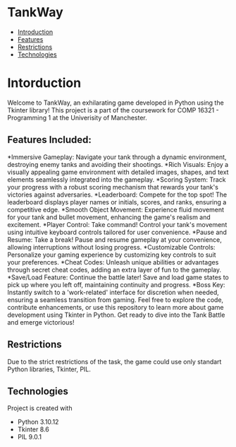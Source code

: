 # TankWay

* [Introduction](#introduction)
* [Features](#features)
* [Restrictions](#restrictions)
* [Technologies](#technologies)

# Intorduction
Welcome to TankWay, an exhilarating game developed in Python using the Tkinter library! This project is a part of the coursework for COMP 16321 - Programming 1 at the Univerisity of Manchester.

## Features Included:
*Immersive Gameplay: Navigate your tank through a dynamic environment, destroying enemy tanks and avoiding their shootings.
*Rich Visuals: Enjoy a visually appealing game environment with detailed images, shapes, and text elements seamlessly integrated into the gameplay.
*Scoring System: Track your progress with a robust scoring mechanism that rewards your tank's victories against adversaries.
*Leaderboard: Compete for the top spot! The leaderboard displays player names or initials, scores, and ranks, ensuring a competitive edge.
*Smooth Object Movement: Experience fluid movement for your tank and bullet movement, enhancing the game's realism and excitement.
*Player Control: Take command! Control your tank's movement using intuitive keyboard controls tailored for user convenience.
*Pause and Resume: Take a break! Pause and resume gameplay at your convenience, allowing interruptions without losing progress.
*Customizable Controls: Personalize your gaming experience by customizing key controls to suit your preferences.
*Cheat Codes: Unleash unique abilities or advantages through secret cheat codes, adding an extra layer of fun to the gameplay.
*Save/Load Feature: Continue the battle later! Save and load game states to pick up where you left off, maintaining continuity and progress.
*Boss Key: Instantly switch to a 'work-related' interface for discretion when needed, ensuring a seamless transition from gaming.
Feel free to explore the code, contribute enhancements, or use this repository to learn more about game development using Tkinter in Python. Get ready to dive into the Tank Battle and emerge victorious!

## Restrictions
Due to the strict restrictions of the task, the game could use only standart Python libraries, Tkinter, PIL.

## Technologies
Project is created with
* Python 3.10.12
* Tkinter 8.6
* PIL 9.0.1
